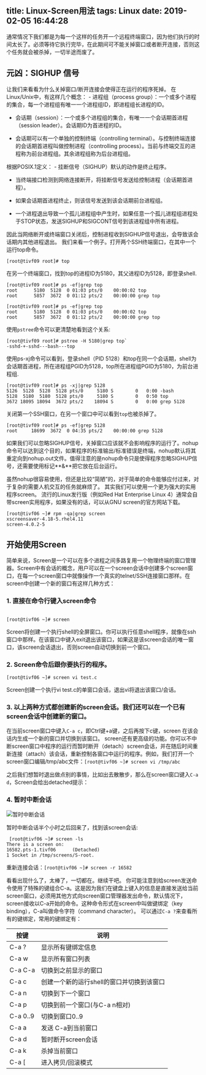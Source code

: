 title: Linux-Screen用法
tags: Linux
date: 2019-02-05 16:44:28
---
通常情况下我们都是为每一个这样的任务开一个远程终端窗口，因为他们执行的时间太长了。必须等待它执行完毕，在此期间可不能关掉窗口或者断开连接，否则这个任务就会被杀掉，一切半途而废了。
<!-- more -->
## 元凶：SIGHUP 信号

让我们来看看为什么关掉窗口/断开连接会使得正在运行的程序死掉。 在Linux/Unix中，有这样几个概念： - 进程组（process group）：一个或多个进程的集合，每一个进程组有唯一一个进程组ID，即进程组长进程的ID。

- 会话期（session）：一个或多个进程组的集合，有唯一一个会话期首进程（session leader）。会话期ID为首进程的ID。

- 会话期可以有一个单独的控制终端（controlling terminal）。与控制终端连接的会话期首进程叫做控制进程（controlling process）。当前与终端交互的进程称为前台进程组。其余进程组称为后台进程组。

根据POSIX.1定义： - 挂断信号（SIGHUP）默认的动作是终止程序。

- 当终端接口检测到网络连接断开，将挂断信号发送给控制进程（会话期首进程）。

- 如果会话期首进程终止，则该信号发送到该会话期前台进程组。

- 一个进程退出导致一个孤儿进程组中产生时，如果任意一个孤儿进程组进程处于STOP状态，发送SIGHUP和SIGCONT信号到该进程组中所有进程。


因此当网络断开或终端窗口关闭后，控制进程收到SIGHUP信号退出，会导致该会话期内其他进程退出。 我们来看一个例子。打开两个SSH终端窗口，在其中一个运行top命令。
```shell
[root@tivf09 root]# top
```

在另一个终端窗口，找到top的进程ID为5180，其父进程ID为5128，即登录shell.


```shell
[root@tivf09 root]# ps -ef|grep top
root      5180  5128  0 01:03 pts/0    00:00:02 top
root      5857  3672  0 01:12 pts/2    00:00:00 grep top
```

```shell
[root@tivf09 root]# ps -ef|grep top
root      5180  5128  0 01:03 pts/0    00:00:02 top
root      5857  3672  0 01:12 pts/2    00:00:00 grep top

```

使用`pstree`命令可以更清楚地看到这个关系:

```shell
[root@tivf09 root]# pstree -H 5180|grep top`
-sshd-+-sshd---bash---top
```

使用ps-xj命令可以看到，登录shell（PID 5128）和top在同一个会话期，shell为会话期首进程，所在进程组PGID为5128，top所在进程组PGID为5180，为前台进程组.
```shell
[root@tivf09 root]# ps -xj|grep 5128
5126  5128  5128  5128 pts/0     5180 S        0   0:00 -bash
5128  5180  5180  5128 pts/0     5180 S        0   0:50 top
3672 18095 18094  3672 pts/2    18094 S        0   0:00 grep 5128
```




关闭第一个SSH窗口，在另一个窗口中可以看到`top`也被杀掉了。
```shell
[root@tivf09 root]# ps -ef|grep 5128
root     18699  3672  0 04:35 pts/2    00:00:00 grep 5128

```


如果我们可以忽略SIGHUP信号，关掉窗口应该就不会影响程序的运行了。nohup命令可以达到这个目的，如果程序的标准输出/标准错误是终端，nohup默认将其重定向到nohup.out文件。值得注意的是nohup命令只是使得程序忽略SIGHUP信号，还需要使用标记**&**把它放在后台运行。 

虽然nohup很容易使用，但还是比较“简陋”的，对于简单的命令能够应付过来，对于复杂的需要人机交互的任务就麻烦了。 其实我们可以使用一个更为强大的实用程序screen。
流行的Linux发行版（例如Red Hat Enterprise Linux 4）通常会自带screen实用程序，如果没有的话，可以从GNU screen的官方网站下载。
```shell
[root@tivf06 ~]# rpm -qa|grep screen
xscreensaver-4.18-5.rhel4.11
screen-4.0.2-5
```


## 开始使用Screen

简单来说，Screen是一个可以在多个进程之间多路复用一个物理终端的窗口管理器。Screen中有会话的概念，用户可以在一个screen会话中创建多个screen窗口，在每一个screen窗口中就像操作一个真实的telnet/SSH连接窗口那样。在screen中创建一个新的窗口有这样几种方式： 
### 1. 直接在命令行键入screen命令
```shell

[root@tivf06 ~]# screen

```
Screen将创建一个执行shell的全屏窗口。你可以执行任意shell程序，就像在ssh窗口中那样。在该窗口中键入exit退出该窗口，如果这是该screen会话的唯一窗口，该screen会话退出，否则screen自动切换到前一个窗口。
### 2. Screen命令后跟你要执行的程序。

```shell
[root@tivf06 ~]# screen vi test.c
```


Screen创建一个执行vi test.c的单窗口会话，退出vi将退出该窗口/会话。 

### 3. 以上两种方式都创建新的screen会话。我们还可以在一个已有screen会话中创建新的窗口。

在当前screen窗口中键入`C-a c`，即Ctrl键+a键，之后再按下c键，screen 在该会话内生成一个新的窗口并切换到该窗口。 screen还有更高级的功能。你可以不中断screen窗口中程序的运行而暂时断开（detach）screen会话，并在随后时间重新连接（attach）该会话，重新控制各窗口中运行的程序。例如，我们打开一个screen窗口编辑/tmp/abc文件：`[root@tivf06 ~]# screen vi /tmp/abc`

之后我们想暂时退出做点别的事情，比如出去散散步，那么在screen窗口键入`C-a d`，Screen会给出detached提示： 

### 4. 暂时中断会话


![暂时中断会话](/images/pasted-15.png)

暂时中断会话半个小时之后回来了，找到该screen会话:

```shell
 [root@tivf06 ~]# screen -ls
There is a screen on:
16582.pts-1.tivf06      (Detached)
1 Socket in /tmp/screens/S-root.
```

重新连接会话：`[root@tivf06 ~]# screen -r 16582`

看看出现什么了，太棒了，一切都在。继续干吧。 你可能注意到给screen发送命令使用了特殊的键组合C-a。这是因为我们在键盘上键入的信息是直接发送给当前screen窗口，必须用其他方式向screen窗口管理器发出命令，默认情况下，screen接收以C-a开始的命令。这种命令形式在screen中叫做键绑定（key binding），C-a叫做命令字符（command character）。 可以通过`C-a ?`来查看所有的键绑定，常用的键绑定有：

| 按键 | 说明 |
|-------|-----------------------------|
| C-a ? | 显示所有键绑定信息 |
| C-a w | 显示所有窗口列表 |
| C-a C-a | 切换到之前显示的窗口 |
| C-a c | 创建一个新的运行shell的窗口并切换到该窗口 |
| C-a n | 切换到下一个窗口 |
| C-a p | 切换到前一个窗口(与C-a n相对) |
| C-a 0..9 | 切换到窗口0..9 |
| C-a a | 发送 C-a到当前窗口 |
| C-a d | 暂时断开screen会话 |
| C-a k | 杀掉当前窗口 |
| C-a [ | 进入拷贝/回滚模式 |